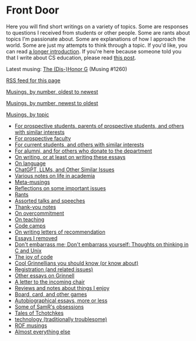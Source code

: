 Front Door
==========

Here you will find short writings on a variety of topics.  Some are
responses to questions I received from students or other people.  Some are
rants about topics I'm passionate about.  Some are explanations of how
I approach the world.  Some are just my attempts to think through a topic.
If you'd like, you can read [a longer introduction](intro-musings-v0).
If you're here because someone told you that I write about CS education,
please read [this post](intro-musings-sigcse-members).

Latest musing:
[The (Dis-)Honor G](dishonor-g) (Musing #1260)

<a type="application/rss+xml" href="rss">RSS feed for this page</a>

[Musings, by number, oldest to newest](index-by-number) 

[Musings, by number, newest to oldest](index-newest-to-oldest) 

[Musings, by topic](index-by-topic)

* [For prospective students, parents of prospective students, and others with similar interests](index-prospective-students)
* [For prospective faculty](index-prospective-faculty)
* [For current students, and others with similar interests](index-current-students)
* [For alumni, and for others who donate to the department](index-alumni)
* [On writing, or at least on writing these essays](index-on-writing)
* [On language](index-language)
* [ChatGPT, LLMs, and Other Similar Issues](index-llms)
* [Various notes on life in academia](index-academia)
* [Meta-musings](index-meta)
* [Reflections on some important issues](index-important-issues)
* [Rants](index-rants)
* [Assorted talks and speeches](index-talks-speeches)
* [Thank-you notes](index-thank-you)
* [On overcommitment](index-overcommitment)
* [On teaching](index-teaching)
* [Code camps](index-code-camps)
* [On writing letters of recommendation](index-recommendations)
* [Essays I removed](index-removed)
* [Don't embarrass me; Don't embarrass yourself: Thoughts on thinking in C and Unix](index-cnix)
* [The joy of code](index-joc)
* [Cool Grinnellians you should know (or know about)](index-grinnellians)
* [Registration (and related issues)](index-registration)
* [Other essays on Grinnell](index-grinnell)
* [A letter to the incoming chair](index-incoming-chair)
* [Reviews and notes about things I enjoy](index-reviews)
* [Board, card, and other games](index-games)
* [Autobiographical essays, more or less](index-autobiographical)
* [Some of SamR's obsessions](index-obsessions)
* [Tales of Tchotchkes](index-tchotchkes)
* [technology (traditionally troublesome)](index-technology)
* [ROF musings](index-rof)
* [Almost everything else](index-misc)

